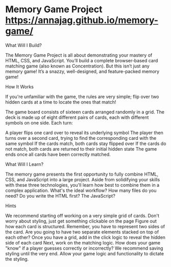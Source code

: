 # Memory Game Project https://annajag.github.io/memory-game/

What Will I Build?

The Memory Game Project is all about demonstrating your mastery of HTML, CSS, and JavaScript. You’ll build a complete browser-based card matching game (also known as Concentration). But this isn’t just any memory game! It’s a snazzy, well-designed, and feature-packed memory game!


How It Works

If you're unfamiliar with the game, the rules are very simple; flip over two hidden cards at a time to locate the ones that match!

The game board consists of sixteen cards arranged randomly in a grid. The deck is made up of eight different pairs of cards, each with different symbols on one side. Each turn:

A player flips one card over to reveal its underlying symbol
The player then turns over a second card, trying to find the corresponding card with the same symbol
If the cards match, both cards stay flipped over
If the cards do not match, both cards are returned to their initial hidden state
The game ends once all cards have been correctly matched.

What Will I Learn?

The memory game presents the first opportunity to fully combine HTML, CSS, and JavaScript into a large project. Aside from solidifying your skills with these three technologies, you'll learn how best to combine them in a complex application. What's the ideal workflow? How many files do you need? Do you write the HTML first? The JavaScript?

Hints

We recommend starting off working on a very simple grid of cards. Don't worry about styling, just get something clickable on the page
Figure out how each card is structured. Remember, you have to represent two sides of the card. Are you going to have two separate elements stacked on top of each other?
Once you have a grid, add in the click logic to reveal the hidden side of each card
Next, work on the matching logic. How does your game "know" if a player guesses correctly or incorrectly?
We recommend saving styling until the very end. Allow your game logic and functionality to dictate the styling.

